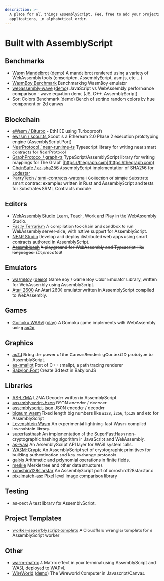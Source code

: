 ```yaml
---
description: >-
  A place for all things AssemblyScript. Feel free to add your projects and
  applications, in alphabetical order.
---
```


# Built with AssemblyScript

## Benchmarks

* [Wasm Mandelbrot](https://github.com/ColinEberhardt/wasm-mandelbrot) \([demo](https://colineberhardt.github.io/wasm-mandelbrot/#AssemblyScript)\) A mandelbrot rendered using a variety of WebAssembly tools \(emscripten, AssemblyScript, asm.js, etc ...\)
* [WasmBoy Benchmark](https://wasmboy.app/benchmark/) Benchmarking WasmBoy emulator
* [webassembly-wave](https://github.com/jtiscione/webassembly-wave) \([demo](https://jtiscione.github.io/webassembly-wave/index.html)\) JavaScript vs WebAssembly performance comparison - wave equation demo \(JS, C++, AssemblyScript\)
* [Sort Colors Benchmark](https://github.com/manueldois/WebAssembly/tree/master/Sort%20Colors%20Benchmark/src) \([demo](https://manueldois.github.io/WebAssembly/Sort%20Colors%20Benchmark/dist/index.html)\) Bench of sorting random colors by hue component on 2d canvas

## Blockchain

* [eWasm / Biturbo](https://github.com/ewasm/biturbo) - Eth1 EE using Turboproofs
* [ewasm / scout.ts ](https://github.com/ewasm/scout.ts)Scout is a Ethereum 2.0 Phase 2 execution prototyping engine \(AssemblyScript Port\)
* [NearProtocol / near-runtime-ts](https://github.com/nearprotocol/near-runtime-ts) Typescript library for writing near smart contracts for NearProtocol
* [GraphProtocol / graph-ts](https://github.com/graphprotocol/graph-ts) TypeScript/AssemblyScript library for writing mappings for The Graph [https://thegraph.com](https://thegraph.com)
* [ChainSafe / as-sha256](https://github.com/ChainSafe/as-sha256) AssemblyScript implementation of SHA256 for [Lodestar](https://github.com/ChainSafe/lodestar)
* [ParityTech / srml-contracts-waterfall](https://github.com/paritytech/srml-contracts-waterfall) Collection of simple Substrate smart contract examples written in Rust and AssemblyScript and tests for Substrates SRML Contracts module

## Editors

* [WebAssembly Studio](https://github.com/wasdk/WebAssemblyStudio) Learn, Teach, Work and Play in the WebAssembly Studio.
* [Fastly Terrarium](https://wasm.fastlylabs.com/) A compilation toolchain and sandbox to run WebAssembly server-side, with native support for AssemblyScript.
* [NEAR Studio](https://studio.nearprotocol.com/) Develop and deploy distributed web apps using smart contracts authored in AssemblyScript.
* [~~Assembleash~~](https://maxgraey.github.io/Assembleash) ~~A playground for WebAssembly and Typescript-like languages.~~ _\(Deprecated\)_

## Emulators

* [wasmBoy](https://github.com/torch2424/wasmBoy) \([demo](https://wasmboy.app/)\) Game Boy / Game Boy Color Emulator Library, written for WebAssembly using AssemblyScript.
* [Atari 2600](https://github.com/ColinEberhardt/atari2600-wasm) An Atari 2600 emulator written in AssemblyScript compiled to WebAssembly.

## Games

* [Gomoku WASM](https://github.com/jolestar/gomoku-wasm) \([play](http://jolestar.com/gomoku-wasm)\) A Gomoku game implements with WebAssembly using [as2d](https://github.com/as2d/as2d)

## Graphics

* [as2d](https://github.com/as2d/as2d) Bring the power of the CanvasRenderingContext2D prototype to AssemblyScript.
* [as-smallpt](https://github.com/01alchemist/as-smallpt) Port of C++ smallpt, a path tracing renderer.
* [Babylon.Font](https://github.com/ycw/Babylon.Font) Create 3d text in BabylonJS

## Libraries

* [AS-LZMA](https://github.com/01alchemist/AS-LZMA) LZMA Decoder written in AssemblyScript.
* [assemblyscript-bson](https://github.com/nearprotocol/assemblyscript-bson) BSON encoder / decoder
* [assemblyscript-json](https://github.com/nearprotocol/assemblyscript-json) JSON encoder / decoder
* [bignum.wasm](https://github.com/MaxGraey/bignum.wasm) Fixed length big numbers like `u128`, `i256`, `fp128` and etc for AssemblyScript
* [Levenshtein Wasm](https://github.com/kyranet/levenshtein-wasm) An experimental lightning-fast Wasm-compiled levenshtein library.
* [superfasthash](https://github.com/mjethani/superfasthash) An implementation of the SuperFastHash non-cryptographic hashing algorithm in JavaScript and WebAssembly.
* [as-wasi](https://github.com/jedisct1/as-wasi) An AssemblyScript API layer for WASI system calls.
* [WASM-Crypto](https://github.com/jedisct1/wasm-crypto) An AssemblyScript set of cryptographic primitives for building authentication and key exchange protocols.
* [galois](https://github.com/GuildOfWeavers/galois) Arithmetic and polynomial operations in finite fields.
* [merkle](https://github.com/GuildOfWeavers/merkle) Merkle tree and other data structures.
* [xoroshiro128starstar](https://github.com/krisselden/xoroshiro128starstar) An AssemblyScript port of xoroshiro128starstar.c
* [pixelmatch-asc](https://github.com/jamesmilneruk/pixelmatch-asc) Pixel level image comparison library

## Testing

* [as-pect](https://github.com/jtenner/as-pect) A test library for AssemblyScript.

## Project Templates

* [worker-assemblyscript-template](https://github.com/JamesLMilner/worker-assemblyscript-template) A Cloudflare wrangler template for a AssemblyScript worker

## Other

* [wasm-matrix](https://github.com/torch2424/wasm-matrix) A Matrix effect in your terminal using AssemblyScript and WASI, deployed to WAPM.
* [WireWorld](https://github.com/dested/WireWorld) \([demo](https://dested.com/projects/wire/)\) The Wireworld Computer in Javascript/Canvas.

